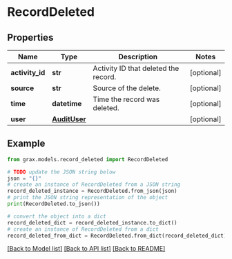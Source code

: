 # RecordDeleted


## Properties

Name | Type | Description | Notes
------------ | ------------- | ------------- | -------------
**activity_id** | **str** | Activity ID that deleted the record. | [optional] 
**source** | **str** | Source of the delete. | [optional] 
**time** | **datetime** | Time the record was deleted. | [optional] 
**user** | [**AuditUser**](AuditUser.md) |  | [optional] 

## Example

```python
from grax.models.record_deleted import RecordDeleted

# TODO update the JSON string below
json = "{}"
# create an instance of RecordDeleted from a JSON string
record_deleted_instance = RecordDeleted.from_json(json)
# print the JSON string representation of the object
print(RecordDeleted.to_json())

# convert the object into a dict
record_deleted_dict = record_deleted_instance.to_dict()
# create an instance of RecordDeleted from a dict
record_deleted_from_dict = RecordDeleted.from_dict(record_deleted_dict)
```
[[Back to Model list]](../README.md#documentation-for-models) [[Back to API list]](../README.md#documentation-for-api-endpoints) [[Back to README]](../README.md)


